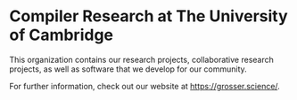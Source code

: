 # Compiler Research at The University of Cambridge

This organization contains our research projects, collaborative research projects, as well as software that we develop for our community.

For further information, check out our website at https://grosser.science/.
